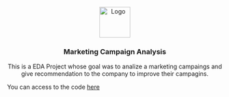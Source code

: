 <p align="center">
  <ahref="https://github.com/CharlesDeLabra/EDA-Marketing-Campaign">
    <img src="https://via.placeholder.com/72" alt="Logo" width=72 height=72>
  </a>

  <h3 align="center">Marketing Campaign Analysis</h3>

  <p align="center">
    This is a EDA Project whose goal was to analize a marketing campaings and give recommendation to the company to improve their campagins.
    <br>
  </p>
</p>


You can access to the code [here](https://github.com/CharlesDeLabra/EDA-Marketing-Campaign/blob/main/Learner_Notebook_Project_Marketing_Campaign_Analysis.ipynb)

